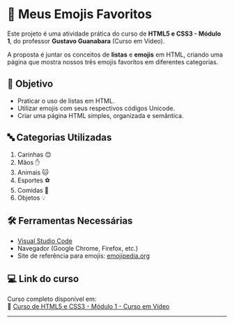 # 📝 Meus Emojis Favoritos

Este projeto é uma atividade prática do curso de **HTML5 e CSS3 - Módulo 1**, do professor **Gustavo Guanabara** (Curso em Vídeo).

A proposta é juntar os conceitos de **listas** e **emojis** em HTML, criando uma página que mostra nossos três emojis favoritos em diferentes categorias.

## 🎯 Objetivo

- Praticar o uso de listas em HTML.
- Utilizar emojis com seus respectivos códigos Unicode.
- Criar uma página HTML simples, organizada e semântica.

## 🔤 Categorias Utilizadas

1. Carinhas 😊
2. Mãos ✋
3. Animais 🐱
4. Esportes ⚽
5. Comidas 🍔
6. Objetos 💡

## 🛠️ Ferramentas Necessárias

- [Visual Studio Code](https://code.visualstudio.com/)
- Navegador (Google Chrome, Firefox, etc.)
- Site de referência para emojis: [emojipedia.org](https://emojipedia.org)


## 💻 Link do curso

Curso completo disponível em:  
🔗 [Curso de HTML5 e CSS3 - Módulo 1 - Curso em Vídeo](https://www.cursoemvideo.com/curso/html5-css3-modulo1)

---


